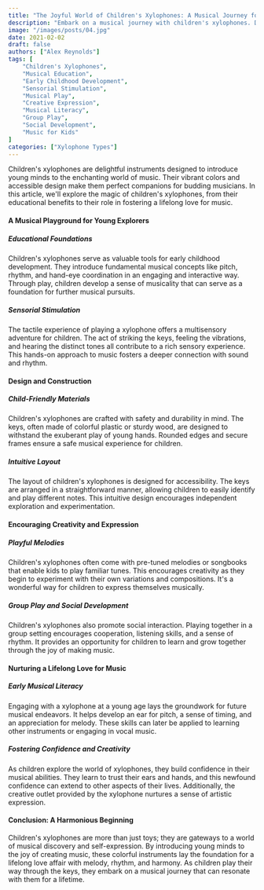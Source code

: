 ```yaml
---
title: "The Joyful World of Children's Xylophones: A Musical Journey for Young Minds"
description: "Embark on a musical journey with children's xylophones. Discover the educational benefits, sensory stimulation, and creative expression they offer. Explore how these colorful instruments nurture a love for music, fostering confidence and creativity in young minds."
image: "/images/posts/04.jpg"
date: 2021-02-02
draft: false
authors: ["Alex Reynolds"]
tags: [
    "Children's Xylophones",
    "Musical Education",
    "Early Childhood Development",
    "Sensorial Stimulation",
    "Musical Play",
    "Creative Expression",
    "Musical Literacy",
    "Group Play",
    "Social Development",
    "Music for Kids"
]
categories: ["Xylophone Types"]
---
```


Children's xylophones are delightful instruments designed to introduce young minds to the enchanting world of music. Their vibrant colors and accessible design make them perfect companions for budding musicians. In this article, we'll explore the magic of children's xylophones, from their educational benefits to their role in fostering a lifelong love for music.

#### A Musical Playground for Young Explorers

##### Educational Foundations

Children's xylophones serve as valuable tools for early childhood development. They introduce fundamental musical concepts like pitch, rhythm, and hand-eye coordination in an engaging and interactive way. Through play, children develop a sense of musicality that can serve as a foundation for further musical pursuits.

##### Sensorial Stimulation

The tactile experience of playing a xylophone offers a multisensory adventure for children. The act of striking the keys, feeling the vibrations, and hearing the distinct tones all contribute to a rich sensory experience. This hands-on approach to music fosters a deeper connection with sound and rhythm.

#### Design and Construction

##### Child-Friendly Materials

Children's xylophones are crafted with safety and durability in mind. The keys, often made of colorful plastic or sturdy wood, are designed to withstand the exuberant play of young hands. Rounded edges and secure frames ensure a safe musical experience for children.

##### Intuitive Layout

The layout of children's xylophones is designed for accessibility. The keys are arranged in a straightforward manner, allowing children to easily identify and play different notes. This intuitive design encourages independent exploration and experimentation.

#### Encouraging Creativity and Expression

##### Playful Melodies

Children's xylophones often come with pre-tuned melodies or songbooks that enable kids to play familiar tunes. This encourages creativity as they begin to experiment with their own variations and compositions. It's a wonderful way for children to express themselves musically.

##### Group Play and Social Development

Children's xylophones also promote social interaction. Playing together in a group setting encourages cooperation, listening skills, and a sense of rhythm. It provides an opportunity for children to learn and grow together through the joy of making music.

#### Nurturing a Lifelong Love for Music

##### Early Musical Literacy

Engaging with a xylophone at a young age lays the groundwork for future musical endeavors. It helps develop an ear for pitch, a sense of timing, and an appreciation for melody. These skills can later be applied to learning other instruments or engaging in vocal music.

##### Fostering Confidence and Creativity

As children explore the world of xylophones, they build confidence in their musical abilities. They learn to trust their ears and hands, and this newfound confidence can extend to other aspects of their lives. Additionally, the creative outlet provided by the xylophone nurtures a sense of artistic expression.

#### Conclusion: A Harmonious Beginning

Children's xylophones are more than just toys; they are gateways to a world of musical discovery and self-expression. By introducing young minds to the joy of creating music, these colorful instruments lay the foundation for a lifelong love affair with melody, rhythm, and harmony. As children play their way through the keys, they embark on a musical journey that can resonate with them for a lifetime.
